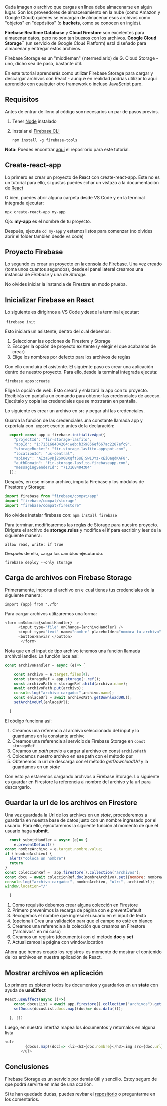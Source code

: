 Cada imagen o archivo que cargas en línea debe almacenarse en algún lugar. Son los proveedores de almacenamiento en la nube (como Amazon y Google Cloud) quienes se encargan de almacenar esos archivos como "objetos" en "depósitos" (o **buckets**, como se conocen en inglés).

**Firebase Realtime Database**  y **Cloud Firestore** son excelentes para almacenar datos, pero no son tan buenos con los archivos. **Google Cloud Storage¨** (un servicio de Google Cloud Platform) está diseñado para almacenar y entregar estos archivos.

Firebase Storage es un "middleman" (intermediario) de G. Cloud Storage - uno, dicho sea de paso, bastante útil. 

En este tutorial aprenderás como utilizar Firebase Storage para cargar y descargar archivos con React - aunque en realidad podrías utilizar lo aquí aprendido con cualquier otro framework o incluso JavaScript puro. 

## Requisitos

Antes de entrar de lleno al código son necesarios un par de pasos previos. 

1. Tener [Node](https://nodejs.org/es/) instalado 
2. Instalar el [Firebase CLI](https://firebaseopensource.com/projects/firebase/firebase-tools/)

   `npm install -g firebase-tools`

**Nota:** Puedes encontrar [aquí](https://github.com/lasfito/tutoriales/tree/master/04-firebase-storage) el repositorio para este tutorial.

## Create-react-app

Lo primero es crear un proyecto de React con create-react-app. Este no es un tutorial para ello, si gustas puedes echar un vistazo a la documentación de [React](https://create-react-app.dev/docs/getting-started) 

O bien, puedes abrir alguna carpeta desde VS Code y en la terminal integrada ejecutar:

`npx create-react-app my-app`

Ojo:  **my-app** es el nombre de tu proyecto. 

Después, ejecuta `cd my-app` y estamos listos para comenzar (no olvides abrir el folder también desde vs code). 

## Proyecto Firebase

Lo segundo es crear un proyecto en la [consola de Firebase](console.firebase.google.com). Una vez creado (toma unos cuantos segundos), desde el panel lateral creamos una instancia de *Firebase* y una de *Storage*.


No olvides iniciar la instancia de Firestore en modo prueba.

## Inicializar Firebase en React

Lo siguiente es dirigirnos a VS Code y desde la terminal ejecutar:

 `firebase init` 

Esto iniciará un asistente, dentro del cual debemos:

1. Seleccionar las opciones de Firestore y Storage
2. Escoger la opción de proyecto existente (y elegir el que acabamos de crear)
3. Elige los nombres por defecto para los archivos de reglas

Con ello concluirá el asistente. El siguiente paso es crear una aplicación dentro de nuestro proyecto. Para ello, desde la terminal integrada ejecuta:

`firebase apps:create`

Elige la opción de web.
Esto creará y enlazará la app con tu proyecto. Recibirás en pantalla un comando para obtener las credenciales de acceso. Ejecútalo y copia las credenciales que se mostrarán en pantalla. 

Lo siguiente es crear un archivo en src y pegar ahí las credenciales. 

Guarda la función de las credenciales una constante llamada app y expórtala con  `export` escrito antes de la declaración:

```javascript
  export const app = firebase.initializeApp({
    "projectId": "fir-storage-lasfito",
    "appId": "1:713168404204:web:b359856ef667ac2287efc9",
    "storageBucket": "fir-storage-lasfito.appspot.com",
    "locationId": "us-central",
    "apiKey": "AIzaSyDj2SX0BXqftSsEjSw1JYz-xEiOaqdKAF8",
    "authDomain": "fir-storage-lasfito.firebaseapp.com",
    "messagingSenderId": "713168404204"
  });
```


Después, en ese mismo archivo, importa Firebase y los módulos de Firestore y Storage:



```javascript
import firebase from "firebase/compat/app"
import "firebase/compat/storage"
import "firebase/compat/firestore"
```


No olvides instalar firebase con:
`npm install firebase`


Para terminar, modificaremos las reglas de Storage para nuestro proyecto. 
Dirígete el archivo de **storage.rules** y modifica el if para escribir y leer de la siguiente manera:

`allow read, write: if true`

Después de ello, carga los cambios ejecutando:

`firebase deploy --only storage`

## Carga de archivos con Firebase Storage

Primeramente, importa el archivo en el cual tienes tus credenciales de la siguiente manera: 

`import {app} from "./fb"`

Para cargar archivos utilizaremos una forma:

```javascript
<form onSubmit={submitHandler}  >
      <input type="file" onChange={archivoHandler} />
      <input type="text" name="nombre" placeholder="nombra tu archivo" />
      <button>Enviar </button>
       </form>
```

Nota que en el input de tipo archivo tenemos una función llamada archivoHandler. 
La función luce así:

```javascript
const archivoHandler = async (e)=> {

    const archivo = e.target.files[0];
    const storageRef = app.storage().ref();
    const archivoPath = storageRef.child(archivo.name);
    await archivoPath.put(archivo);
    console.log("archivo cargado:",archivo.name);
    const enlaceUrl = await archivoPath.getDownloadURL();
    setArchivoUrl(enlaceUrl);

  }
```

El código  funciona así:

1. Creamos una referencia al archivo seleccionado del input y lo guardamos en la constante archivo
2. Creamos una referencia al servicio de Firebase Storage en `const storageRef`
3. Creamos un *path* previo a cargar al archivo en const `archivoPath`
4. Colocamos nuestro archivo en ese path con el método *put*
5. Obtenemos la url de descarga con el método *getDownloadUrl* y la guardamos en un *state*

Con esto ya estaremos cargando archivos a Firebase Storage. Lo siguiente es guardar en Firestore la referencia al nombre del archivo y la url para descargarlo. 

## Guardar la url de los archivos en Firestore

Una vez guardada la Url de los archivos en un *state*, procederemos a guardarla en nuestra base de datos junto con un nombre ingresado por el usuario. Para ello, ejecutaremos la siguiente función al momento de que el usuario haga **submit**.

```javascript
  const submitHandler = async (e)=> {
    e.preventDefault()
const nombreArchivo = e.target.nombre.value;
if (!nombreArchivo) {
  alert("coloca un nombre")
  return
}
const coleccionRef =  app.firestore().collection("archivos");
const docu = await coleccionRef.doc(nombreArchivo).set({nombre: nombreArchivo, url: archivoUrl});
console.log("archivo cargado:", nombreArchivo, "ulr:", archivoUrl);
window.location="/"

  }
```

1. Como requisito debemos crear alguna colección en Firestore
2. Primero prevenimos la recarga de página con e.preventDefault
3. Recogemos el nombre que ingresó el usuario en el input de texto
4. (opcional) Crea una validación para que el campo no esté en blanco
5. Creamos una referencia a la colección que creamos en Firestore ("archivos" en mi caso)
6. Creamos un registro (documento) con el método **doc** y **set**
7. Actualizamos la página con window.location

Ahora que hemos creado los registros, es momento de mostrar el contenido de los archivos en nuestra aplicación de React. 

## Mostrar archivos en aplicación

Lo primero es obtener todos los documentos y guardarlos en un **state** con ayuda de **useEffect**

```javascript
React.useEffect(async ()=>{
    const docusList = await app.firestore().collection("archivos").get();
    setDocus(docusList.docs.map((doc)=> doc.data()));
   
  }, [])
```

Luego, en nuestra interfaz mapea los documentos y retornalos en alguna lista

```javascript
<ul>
         {docus.map((doc)=> <li><h3>{doc.nombre}</h3><img src={doc.url} height="100px" width="100px" /></li>)}
       </ul>
```

## Conclusiones

Firebase Storage es un servicio por demás útil y sencillo. Estoy seguro de que podrá servirte en más de una ocasión. 

Si te han quedado dudas, puedes revisar el [repositorio](https://github.com/lasfito/tutoriales/tree/master/04-firebase-storage) o preguntarme en los comentarios.
